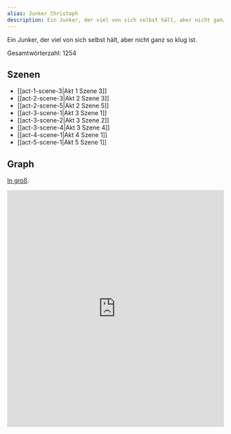 ```yaml
---
alias: Junker Christoph
description: Ein Junker, der viel von sich selbst hält, aber nicht ganz so klug ist.
---
```

Ein Junker, der viel von sich selbst hält, aber nicht ganz so klug ist.

Gesamtwörterzahl: 1254

## Szenen
- [[act-1-scene-3|Akt 1 Szene 3]]
- [[act-2-scene-3|Akt 2 Szene 3]]
- [[act-2-scene-5|Akt 2 Szene 5]]
- [[act-3-scene-1|Akt 3 Szene 1]]
- [[act-3-scene-2|Akt 3 Szene 2]]
- [[act-3-scene-4|Akt 3 Szene 4]]
- [[act-4-scene-1|Akt 4 Szene 1]]
- [[act-5-scene-1|Akt 5 Szene 1]]

## Graph
[In groß](https://catchears.github.io/was-ihr-wollt-graphs/characters/Junker%20Christoph-dark).
<iframe src="https://catchears.github.io/was-ihr-wollt-graphs/characters/Junker%20Christoph-dark" width=100% height=550 style="border: 0;"></iframe>